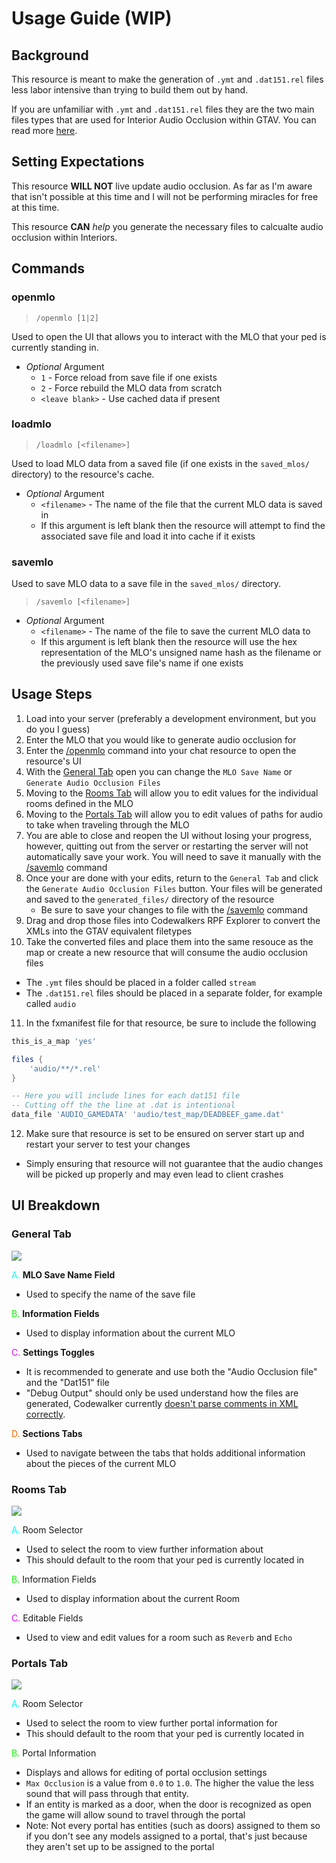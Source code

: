 # Usage Guide (WIP)

## Background

This resource is meant to make the generation of `.ymt` and `.dat151.rel` files less labor intensive than trying to build them out by hand.

If you are unfamiliar with `.ymt` and `.dat151.rel` files they are the two main files types that are used for Interior Audio Occlusion within GTAV. You can read more [here](./definitions.md).

## Setting Expectations

This resource **WILL NOT** live update audio occlusion. As far as I'm aware that isn't possible at this time and I will not be performing miracles for free at this time.

This resource **CAN** *help* you generate the necessary files to calcualte audio occlusion within Interiors.

## Commands

### openmlo

> `/openmlo [1|2]`

Used to open the UI that allows you to interact with the MLO that your ped is currently standing in.

- *Optional* Argument
   - `1` - Force reload from save file if one exists
   - `2` - Force rebuild the MLO data from scratch
   - `<leave blank>` - Use cached data if present


### loadmlo

> `/loadmlo [<filename>]`

Used to load MLO data from a saved file (if one exists in the `saved_mlos/` directory) to the resource's cache.

- *Optional* Argument
   - `<filename>` - The name of the file that the current MLO data is saved in
   - If this argument is left blank then the resource will attempt to find the associated save file and load it into cache if it exists

### savemlo

Used to save MLO data to a save file in the `saved_mlos/` directory.

> `/savemlo [<filename>]`

- *Optional* Argument
   - `<filename>` - The name of the file to save the current MLO data to
   - If this argument is left blank then the resource will use the hex representation of the MLO's unsigned name hash as the filename or the previously used save file's name if one exists

## Usage Steps

1. Load into your server (preferably a development environment, but you do you I guess)
2. Enter the MLO that you would like to generate audio occlusion for
3. Enter the [/openmlo](#openmlo) command into your chat resource to open the resource's UI
4. With the [General Tab](#general-tab) open you can change the `MLO Save Name` or `Generate Audio Occlusion Files`
5. Moving to the [Rooms Tab](#rooms-tab) will allow you to edit values for the individual rooms defined in the MLO
6. Moving to the [Portals Tab](#portals-tab) will allow you to edit values of paths for audio to take when traveling through the MLO
7. You are able to close and reopen the UI without losing your progress, however, quitting out from the server or restarting the server will not automatically save your work. You will need to save it manually with the [/savemlo](#savemlo) command
8. Once your are done with your edits, return to the `General Tab` and click the `Generate Audio Occlusion Files` button. Your files will be generated and saved to the `generated_files/` directory of the resource
   - Be sure to save your changes to file with the [/savemlo](#savemlo) command
9. Drag and drop those files into Codewalkers RPF Explorer to convert the XMLs into the GTAV equivalent filetypes
10. Take the converted files and place them into the same resouce as the map or create a new resource that will consume the audio occlusion files
   - The `.ymt` files should be placed in a folder called `stream`
   - The `.dat151.rel` files should be placed in a separate folder, for example called `audio`
11. In the fxmanifest file for that resource, be sure to include the following
```lua
this_is_a_map 'yes'

files {
    'audio/**/*.rel'
}

-- Here you will include lines for each dat151 file
-- Cutting off the the line at .dat is intentional
data_file 'AUDIO_GAMEDATA' 'audio/test_map/DEADBEEF_game.dat'
```
12. Make sure that resource is set to be ensured on server start up and restart your server to test your changes
   - Simply ensuring that resource will not guarantee that the audio changes will be picked up properly and may even lead to client crashes

## UI Breakdown

### General Tab

![](./images//general_tab_marked.png)

<span style='color:#00FFF2'>A.</span> **MLO Save Name Field**
- Used to specify the name of the save file

<span style='color:#0CFF00'>B.</span> **Information Fields**
- Used to display information about the current MLO

<span style='color:#E100FF'>C.</span> **Settings Toggles**
- It is recommended to generate and use both the "Audio Occlusion file" and the "Dat151" file
- "Debug Output" should only be used understand how the files are generated, Codewalker currently [doesn't parse comments in XML correctly](https://github.com/dexyfex/CodeWalker/issues/179).

<span style='color:#FF6600'>D.</span> **Sections Tabs**
- Used to navigate between the tabs that holds additional information about the pieces of the current MLO

### Rooms Tab

![](./images/rooms_tab_marked.png)

<span style='color:#00FFF2'>A.</span> Room Selector
- Used to select the room to view further information about
- This should default to the room that your ped is currently located in

<span style='color:#0CFF00'>B.</span> Information Fields
- Used to display information about the current Room

<span style='color:#E100FF'>C.</span> Editable Fields
- Used to view and edit values for a room such as `Reverb` and `Echo`

### Portals Tab

![](./images/portals_tab_marked.png)

<span style='color:#00FFF2'>A.</span> Room Selector
- Used to select the room to view further portal information for
- This should default to the room that your ped is currently located in

<span style='color:#0CFF00'>B.</span> Portal Information
- Displays and allows for editing of portal occlusion settings
- `Max Occlusion` is a value from `0.0` to `1.0`. The higher the value the less sound that will pass through that entity.
- If an entity is marked as a door, when the door is recognized as open the game will allow sound to travel through the portal
- Note: Not every portal has entities (such as doors) assigned to them so if you don't see any models assigned to a portal, that's just because they aren't set up to be assigned to the portal
